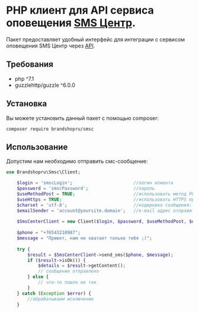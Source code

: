 # PHP клиент для API сервиса оповещения [SMS Центр](http://smsc.ru).
Пакет предоставляет удобный интерфейс для интеграции с сервисом оповещения SMS Центр через [API](https://smsc.ru/api/). 
## Требования
* php ^7.1
* guzzlehttp/guzzle ^6.0.0

## Установка
Вы можете установить данный пакет с помощью сomposer:

```
composer require brandshopru/smsc
```

## Использование
Допустим нам необходимо отправить смс-сообщение:
```php
use Brandshopru\Smsc\Client;

    $login = 'smscLogin';                       //логин клиента
    $password = 'smscPassword';                 //пароль
    $useMethodPost = TRUE;                      //использовать метод POST
    $useHttps = TRUE;                           //использовать HTTPS протокол
    $charset = 'utf-8';                         //кодировка сообщения: utf-8, koi8-r или windows-1251 (по умолчанию)
    $emailSender = 'account@yoursite.domain';   //e-mail адрес отправителя
    
    $SmsCenterClient = new Client($login, $password, $useMethodPost, $useHttps, $charset, $emailSender);
    
    $phone = "+76543210987";
    $message = "Привет, нам не хватает только тебя ;)";
    
    try {
        $result = $SmsCenterClient->send_sms($phone, $message);
        if ($result->isOk()) {
            $details = $result->getContent();
            // сообщение отправлено
        } else {
            // что-то пошло не так
        }
    } catch (Exception $error) {
        //обрабатываем исключение
    }
```
